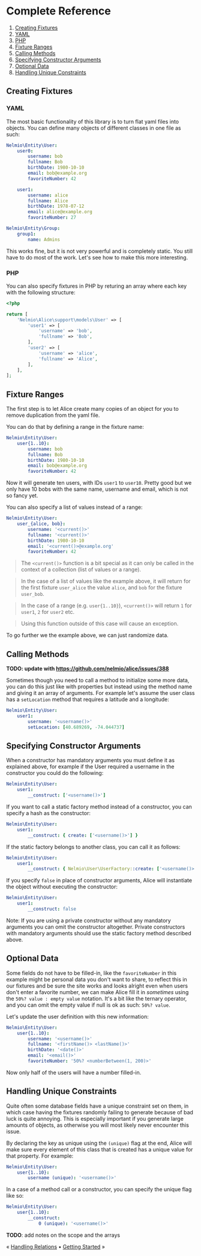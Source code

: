 # Complete Reference

1. [Creating Fixtures](#creating-fixtures)
  1. [YAML](#yaml)
  1. [PHP](#php)
1. [Fixture Ranges](#fixture-ranges)
1. [Calling Methods](#calling-methods)
1. [Specifying Constructor Arguments](#specifying-constructor-arguments)
1. [Optional Data](#optional-data)
1. [Handling Unique Constraints](#handling-unique-constraints)


## Creating Fixtures

### YAML

The most basic functionality of this library is to turn flat yaml files into
objects. You can define many objects of different classes in one file as such:

```yaml
Nelmio\Entity\User:
    user0:
        username: bob
        fullname: Bob
        birthDate: 1980-10-10
        email: bob@example.org
        favoriteNumber: 42

    user1:
        username: alice
        fullname: Alice
        birthDate: 1978-07-12
        email: alice@example.org
        favoriteNumber: 27

Nelmio\Entity\Group:
    group1:
        name: Admins
```

This works fine, but it is not very powerful and is completely static. You
still have to do most of the work. Let's see how to make this more interesting.

### PHP

You can also specify fixtures in PHP by returing an array where each key with
the following structure:

```php
<?php

return [
    'Nelmio\Alice\support\models\User' => [
        'user1' => [
            'username' => 'bob',
            'fullname' => 'Bob',
        ],
        'user2' => [
            'username' => 'alice',
            'fullname' => 'Alice',
        ],
    ],
];
```


## Fixture Ranges

The first step is to let Alice create many copies of an object for you
to remove duplication from the yaml file.

You can do that by defining a range in the fixture name:

```yaml
Nelmio\Entity\User:
    user{1..10}:
        username: bob
        fullname: Bob
        birthDate: 1980-10-10
        email: bob@example.org
        favoriteNumber: 42
```

Now it will generate ten users, with IDs `user1` to `user10`. Pretty good but
we only have 10 bobs with the same name, username and email, which is not
so fancy yet.

You can also specify a list of values instead of a range:

```yaml
Nelmio\Entity\User:
    user_{alice, bob}:
        username: '<current()>'
        fullname: '<current()>'
        birthDate: 1980-10-10
        email: '<current()>@example.org'
        favoriteNumber: 42
```

>The `<current()>` function is a bit special as it can only be called in the
>context of a collection (list of values or a range).

>In the case of a list of values like the example above, it will return for the
>first fixture `user_alice` the value `alice`, and `bob` for the fixture
>`user_bob`.

>In the case of a range (e.g. `user{1..10}`), `<current()>` will return `1` for
>`user1`, `2` for `user2` etc.

>Using this function outside of this case will cause an exception.

To go further we the example above, we can just randomize data.


## Calling Methods

**TODO: update with https://github.com/nelmio/alice/issues/388**

Sometimes though you need to call a method to initialize some more data, you
can do this just like with properties but instead using the method name and
giving it an array of arguments. For example let's assume the user class has
a `setLocation` method that requires a latitude and a longitude:

```yaml
Nelmio\Entity\User:
    user1:
        username: '<username()>'
        setLocation: [40.689269, -74.044737]
```


## Specifying Constructor Arguments

When a constructor has mandatory arguments you must define it as explained
above, for example if the User required a username in the constructor you
could do the following:

```yaml
Nelmio\Entity\User:
    user1:
        __construct: ['<username()>']
```

If you want to call a static factory method instead of a constructor, you can
specify a hash as the constructor:

```yaml
Nelmio\Entity\User:
    user1:
        __construct: { create: ['<username()>'] }
```

If the static factory belongs to another class, you can call it as follows:

```yaml
Nelmio\Entity\User:
    user1:
        __construct: { Nelmio\User\UserFactory::create: ['<username()>'] }
```

If you specify `false` in place of constructor arguments, Alice will
instantiate the object without executing the constructor:

```yaml
Nelmio\Entity\User:
    user1:
        __construct: false
```

Note: If you are using a private constructor without any mandatory arguments you
can omit the constructor altogether. Private constructors with mandatory
arguments should use the static factory method described above.


## Optional Data

Some fields do not have to be filled-in, like the `favoriteNumber` in this
example might be personal data you don't want to share, to reflect this in
our fixtures and be sure the site works and looks alright even when users
don't enter a favorite number, we can make Alice fill it in *sometimes* using
the `50%? value : empty value` notation. It's a bit like the ternary operator,
and you can omit the empty value if null is ok as such: `50%? value`.

Let's update the user definition with this new information:

```yaml
Nelmio\Entity\User:
    user{1..10}:
        username: '<username()>'
        fullname: '<firstName()> <lastName()>'
        birthDate: '<date()>'
        email: '<email()>'
        favoriteNumber: '50%? <numberBetween(1, 200)>'
```

Now only half of the users will have a number filled-in.


## Handling Unique Constraints

Quite often some database fields have a unique constraint set on them, in which
case having the fixtures randomly failing to generate because of bad luck is
quite annoying. This is especially important if you generate large amounts of
objects, as otherwise you will most likely never encounter this issue.

By declaring the key as unique using the `(unique)` flag at the end, Alice
will make sure every element of this class that is created has a unique value
for that property. For example:

```yaml
Nelmio\Entity\User:
    user{1..10}:
        username (unique): '<username()>'
```

In a case of a method call or a constructor, you can specify the unique flag
like so:

```yaml
Nelmio\Entity\User:
    user{1..10}:
        __construct:
            0 (unique): '<username()>'
```

**TODO**: add notes on the scope and the arrays


« [Handling Relations](relations-handling.md) • [Getting Started](getting-started.md) »

